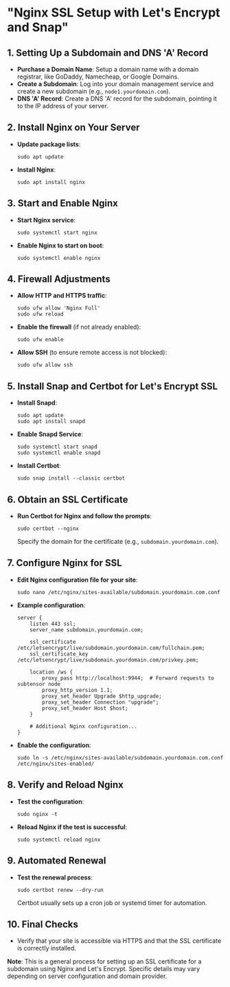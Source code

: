 
# "Nginx SSL Setup with Let's Encrypt and Snap"

## 1. Setting Up a Subdomain and DNS 'A' Record
- **Purchase a Domain Name**: Setup a domain name with a domain registrar, like GoDaddy, Namecheap, or Google Domains.
- **Create a Subdomain**: Log into your domain management service and create a new subdomain (e.g., `node1.yourdomain.com`).
- **DNS 'A' Record**: Create a DNS 'A' record for the subdomain, pointing it to the IP address of your server.

## 2. Install Nginx on Your Server
- **Update package lists**:
  ```
  sudo apt update
  ```
- **Install Nginx**:
  ```
  sudo apt install nginx
  ```

## 3. Start and Enable Nginx
- **Start Nginx service**:
  ```
  sudo systemctl start nginx
  ```
- **Enable Nginx to start on boot**:
  ```
  sudo systemctl enable nginx
  ```

## 4. Firewall Adjustments
- **Allow HTTP and HTTPS traffic**:
  ```
  sudo ufw allow 'Nginx Full'
  sudo ufw reload
  ```
- **Enable the firewall** (if not already enabled):
  ```
  sudo ufw enable
  ```
- **Allow SSH** (to ensure remote access is not blocked):
  ```
  sudo ufw allow ssh
  ```

## 5. Install Snap and Certbot for Let's Encrypt SSL
- **Install Snapd**:
  ```
  sudo apt update
  sudo apt install snapd
  ```
- **Enable Snapd Service**:
  ```
  sudo systemctl start snapd
  sudo systemctl enable snapd
  ```
- **Install Certbot**:
  ```
  sudo snap install --classic certbot
  ```

## 6. Obtain an SSL Certificate
- **Run Certbot for Nginx and follow the prompts**:
  ```
  sudo certbot --nginx
  ```
  Specify the domain for the certificate (e.g., `subdomain.yourdomain.com`).

## 7. Configure Nginx for SSL
- **Edit Nginx configuration file for your site**:
  ```
  sudo nano /etc/nginx/sites-available/subdomain.yourdomain.com.conf
  ```
- **Example configuration**:
  ```
  server {
      listen 443 ssl;
      server_name subdomain.yourdomain.com;

      ssl_certificate /etc/letsencrypt/live/subdomain.yourdomain.com/fullchain.pem;
      ssl_certificate_key /etc/letsencrypt/live/subdomain.yourdomain.com/privkey.pem;

      location /ws {
          proxy_pass http://localhost:9944;  # Forward requests to subtensor node
          proxy_http_version 1.1;
          proxy_set_header Upgrade $http_upgrade;
          proxy_set_header Connection "upgrade";
          proxy_set_header Host $host;
      }

      # Additional Nginx configuration...
  }
  ```
- **Enable the configuration**:
  ```
  sudo ln -s /etc/nginx/sites-available/subdomain.yourdomain.com.conf /etc/nginx/sites-enabled/
  ```

## 8. Verify and Reload Nginx
- **Test the configuration**:
  ```
  sudo nginx -t
  ```
- **Reload Nginx if the test is successful**:
  ```
  sudo systemctl reload nginx
  ```

## 9. Automated Renewal
- **Test the renewal process**:
  ```
  sudo certbot renew --dry-run
  ```
  Certbot usually sets up a cron job or systemd timer for automation.

## 10. Final Checks
- Verify that your site is accessible via HTTPS and that the SSL certificate is correctly installed.

**Note**: This is a general process for setting up an SSL certificate for a subdomain using Nginx and Let's Encrypt. Specific details may vary depending on server configuration and domain provider.